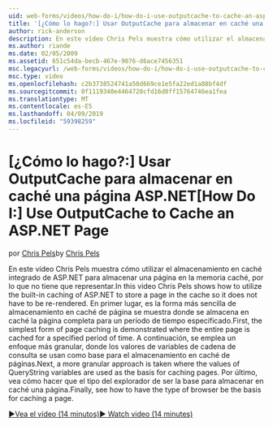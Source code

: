 ```yaml
---
uid: web-forms/videos/how-do-i/how-do-i-use-outputcache-to-cache-an-aspnet-page
title: '[¿Cómo lo hago?:] Usar OutputCache para almacenar en caché una página ASP.NET | Microsoft Docs'
author: rick-anderson
description: En este vídeo Chris Pels muestra cómo utilizar el almacenamiento en caché integrado de ASP.NET para almacenar una página en la memoria caché, por lo que no tiene que representar. En primer lugar, la...
ms.author: riande
ms.date: 02/05/2009
ms.assetid: 651c54da-becb-467e-9076-d6ace7456351
msc.legacyurl: /web-forms/videos/how-do-i/how-do-i-use-outputcache-to-cache-an-aspnet-page
msc.type: video
ms.openlocfilehash: c2b3738524741a50d669ce1e5fa22ed1a88bf4df
ms.sourcegitcommit: 0f1119340e4464720cfd16d0ff15764746ea1fea
ms.translationtype: MT
ms.contentlocale: es-ES
ms.lasthandoff: 04/09/2019
ms.locfileid: "59398259"
---
```

# <a name="how-do-i-use-outputcache-to-cache-an-aspnet-page"></a><span data-ttu-id="18171-104">[¿Cómo lo hago?:] Usar OutputCache para almacenar en caché una página ASP.NET</span><span class="sxs-lookup"><span data-stu-id="18171-104">[How Do I:] Use OutputCache to Cache an ASP.NET Page</span></span>

<span data-ttu-id="18171-105">por [Chris Pels](https://twitter.com/chrispels)</span><span class="sxs-lookup"><span data-stu-id="18171-105">by [Chris Pels](https://twitter.com/chrispels)</span></span>

<span data-ttu-id="18171-106">En este vídeo Chris Pels muestra cómo utilizar el almacenamiento en caché integrado de ASP.NET para almacenar una página en la memoria caché, por lo que no tiene que representar.</span><span class="sxs-lookup"><span data-stu-id="18171-106">In this video Chris Pels shows how to utilize the built-in caching of ASP.NET to store a page in the cache so it does not have to be re-rendered.</span></span> <span data-ttu-id="18171-107">En primer lugar, es la forma más sencilla de almacenamiento en caché de página se muestra donde se almacena en caché la página completa para un período de tiempo especificado.</span><span class="sxs-lookup"><span data-stu-id="18171-107">First, the simplest form of page caching is demonstrated where the entire page is cached for a specified period of time.</span></span> <span data-ttu-id="18171-108">A continuación, se emplea un enfoque más granular, donde los valores de variables de cadena de consulta se usan como base para el almacenamiento en caché de páginas.</span><span class="sxs-lookup"><span data-stu-id="18171-108">Next, a more granular approach is taken where the values of QueryString variables are used as the basis for caching pages.</span></span> <span data-ttu-id="18171-109">Por último, vea cómo hacer que el tipo del explorador de ser la base para almacenar en caché una página.</span><span class="sxs-lookup"><span data-stu-id="18171-109">Finally, see how to have the type of browser be the basis for caching a page.</span></span>

[<span data-ttu-id="18171-110">&#9654;Vea el vídeo (14 minutos)</span><span class="sxs-lookup"><span data-stu-id="18171-110">&#9654; Watch video (14 minutes)</span></span>](https://channel9.msdn.com/Blogs/ASP-NET-Site-Videos/how-do-i-use-outputcache-to-cache-an-aspnet-page)
